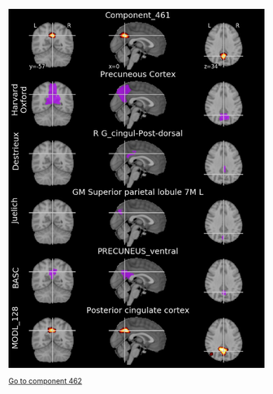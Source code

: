 


![461](preliminary/461.jpg "Component 461")

[Go to component 462](https://parietal-inria.github.io/MODL_atlas/512/462 "Component 462")